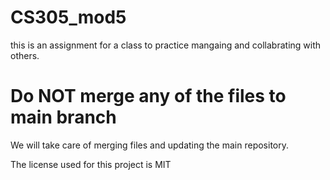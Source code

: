 # CS305_mod5
this is an assignment for a class to practice mangaing and collabrating with others.

# Do NOT merge any of the files to main branch
We will take care of merging files and updating the main repository.

The license used for this project is MIT
